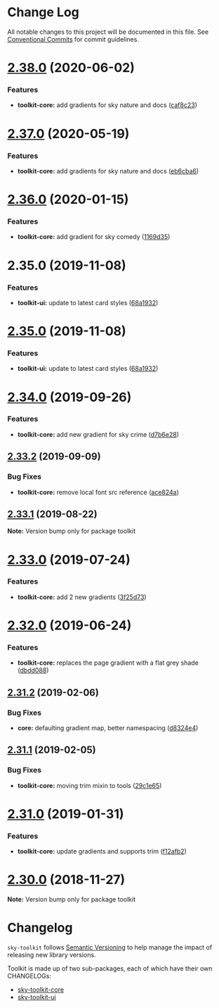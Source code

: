 # Change Log

All notable changes to this project will be documented in this file.
See [Conventional Commits](https://conventionalcommits.org) for commit guidelines.

# [2.38.0](https://github.com/sky-uk/toolkit/compare/v2.37.0...v2.38.0) (2020-06-02)


### Features

* **toolkit-core:** add gradients for sky nature and docs ([caf8c23](https://github.com/sky-uk/toolkit/commit/caf8c2397c00219c02f376c770296e01f2ba5d12))





# [2.37.0](https://github.com/sky-uk/toolkit/compare/v2.36.0...v2.37.0) (2020-05-19)


### Features

* **toolkit-core:** add gradients for sky nature and docs ([eb6cba6](https://github.com/sky-uk/toolkit/commit/eb6cba63e88e5d20722bc768de1cc056d036995e))





# [2.36.0](https://github.com/sky-uk/toolkit/compare/v2.34.0...v2.36.0) (2020-01-15)


### Features

* **toolkit-core:** add gradient for sky comedy ([1169d35](https://github.com/sky-uk/toolkit/commit/1169d3560a7f22498550e3a0a3c67a951e503867))



# 2.35.0 (2019-11-08)


### Features

* **toolkit-ui:** update to latest card styles ([68a1932](https://github.com/sky-uk/toolkit/commit/68a19328f2327ae123e72c15fe4494a20470449b))





# [2.35.0](https://github.com/sky-uk/toolkit/compare/v2.34.0...v2.35.0) (2019-11-08)


### Features

* **toolkit-ui:** update to latest card styles ([68a1932](https://github.com/sky-uk/toolkit/commit/68a19328f2327ae123e72c15fe4494a20470449b))





# [2.34.0](https://github.com/sky-uk/toolkit/compare/v2.33.2...v2.34.0) (2019-09-26)


### Features

* **toolkit-core:** add new gradient for sky crime ([d7b6e28](https://github.com/sky-uk/toolkit/commit/d7b6e28))





## [2.33.2](https://github.com/sky-uk/toolkit/compare/v2.33.1...v2.33.2) (2019-09-09)


### Bug Fixes

* **toolkit-core:** remove local font src reference ([ace824a](https://github.com/sky-uk/toolkit/commit/ace824a))





## [2.33.1](https://github.com/sky-uk/toolkit/compare/v2.33.0...v2.33.1) (2019-08-22)

**Note:** Version bump only for package toolkit





# [2.33.0](https://github.com/sky-uk/toolkit/compare/v2.32.0...v2.33.0) (2019-07-24)


### Features

* **toolkit-core:** add 2 new gradients ([3f25d73](https://github.com/sky-uk/toolkit/commit/3f25d73))





# [2.32.0](https://github.com/sky-uk/toolkit/compare/v2.31.2...v2.32.0) (2019-06-24)


### Features

* **toolkit-core:** replaces the page gradient with a flat grey shade ([dbdd088](https://github.com/sky-uk/toolkit/commit/dbdd088))





## [2.31.2](https://github.com/sky-uk/toolkit/compare/v2.31.1...v2.31.2) (2019-02-06)


### Bug Fixes

* **core:** defaulting gradient map, better namespacing ([d8324e4](https://github.com/sky-uk/toolkit/commit/d8324e4))





## [2.31.1](https://github.com/sky-uk/toolkit/compare/v2.31.0...v2.31.1) (2019-02-05)


### Bug Fixes

* **toolkit-core:** moving trim mixin to tools ([29c1e65](https://github.com/sky-uk/toolkit/commit/29c1e65))





# [2.31.0](https://github.com/sky-uk/toolkit/compare/v2.30.0...v2.31.0) (2019-01-31)


### Features

* **toolkit-core:** update gradients and supports trim ([f12afb2](https://github.com/sky-uk/toolkit/commit/f12afb2))





# [2.30.0](https://github.com/sky-uk/toolkit/compare/v2.29.0...v2.30.0) (2018-11-27)

**Note:** Version bump only for package toolkit





# Changelog

`sky-toolkit` follows [Semantic Versioning](http://semver.org) to help manage
the impact of releasing new library versions.

Toolkit is made up of two sub-packages, each of which have their own CHANGELOGs:

* [sky-toolkit-core](https://github.com/sky-uk/toolkit/blob/master/packages/sky-toolkit-core/CHANGELOG.md)
* [sky-toolkit-ui](https://github.com/sky-uk/toolkit/blob/master/packages/sky-toolkit-ui/CHANGELOG.md)
